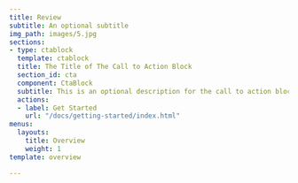```yaml
---
title: Review
subtitle: An optional subtitle
img_path: images/5.jpg
sections:
- type: ctablock
  template: ctablock
  title: The Title of The Call to Action Block
  section_id: cta
  component: CtaBlock
  subtitle: This is an optional description for the call to action block.
  actions:
  - label: Get Started
    url: "/docs/getting-started/index.html"
menus:
  layouts:
    title: Overview
    weight: 1
template: overview

---
```

